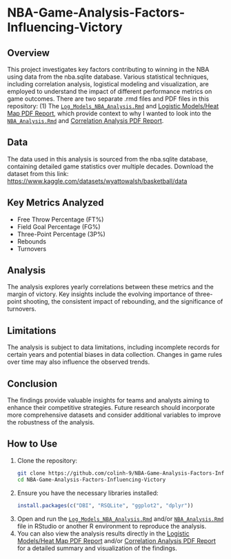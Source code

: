# NBA-Game-Analysis-Factors-Influencing-Victory

## Overview
This project investigates key factors contributing to winning in the NBA using data from the nba.sqlite database. Various statistical techniques, including correlation analysis, logistical modeling and visualization, are employed to understand the impact of different performance metrics on game outcomes. There are two separate .rmd files and PDF files in this repository: (1) The [`Log_Models_NBA_Analysis.Rmd`](Log_Models_NBA_Analysis.Rmd) and [Logistic Models/Heat Map PDF Report](NBA_Analysis.pdf), which provide context to why I wanted to look into the [`NBA_Analysis.Rmd`](NBA_Analysis.Rmd) and [Correlation Analysis PDF Report](NBA_Analysis.pdf).

## Data
The data used in this analysis is sourced from the nba.sqlite database, containing detailed game statistics over multiple decades. Download the dataset from this link: https://www.kaggle.com/datasets/wyattowalsh/basketball/data

## Key Metrics Analyzed
- Free Throw Percentage (FT%)
- Field Goal Percentage (FG%)
- Three-Point Percentage (3P%)
- Rebounds
- Turnovers

## Analysis
The analysis explores yearly correlations between these metrics and the margin of victory. Key insights include the evolving importance of three-point shooting, the consistent impact of rebounding, and the significance of turnovers.

## Limitations
The analysis is subject to data limitations, including incomplete records for certain years and potential biases in data collection. Changes in game rules over time may also influence the observed trends.

## Conclusion
The findings provide valuable insights for teams and analysts aiming to enhance their competitive strategies. Future research should incorporate more comprehensive datasets and consider additional variables to improve the robustness of the analysis.

## How to Use
1. Clone the repository:
    ```sh
    git clone https://github.com/colinh-9/NBA-Game-Analysis-Factors-Influencing-Victory.git
    cd NBA-Game-Analysis-Factors-Influencing-Victory
    ```
2. Ensure you have the necessary libraries installed:
    ```r
    install.packages(c("DBI", "RSQLite", "ggplot2", "dplyr"))
    ```
3. Open and run the [`Log_Models_NBA_Analysis.Rmd`](Log_Models_NBA_Analysis.Rmd) and/or [`NBA_Analysis.Rmd`](NBA_Analysis.Rmd) file in RStudio or another R environment to reproduce the analysis.
4. You can also view the analysis results directly in the [Logistic Models/Heat Map PDF Report](Log_Models_NBA_Analysis.pdf) and/or [Correlation Analysis PDF Report](NBA_Analysis.pdf) for a detailed summary and visualization of the findings.
